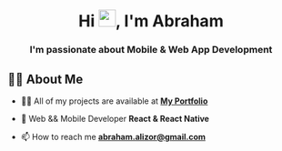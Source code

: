 

<h1 align="center">Hi <img src="https://raw.githubusercontent.com/MartinHeinz/MartinHeinz/master/wave.gif" width="30px">, I'm Abraham</h1>
<h3 align="center">I'm passionate about Mobile & Web App Development</h3>

## 🙋‍♂️ About Me

- 👨‍💻 All of my projects are available at **[My Portfolio](https://abraham-alizor.netlify.app/)**


- 🌱 Web && Mobile Developer **React & React Native**


- 📫 How to reach me **abraham.alizor@gmail.com**
